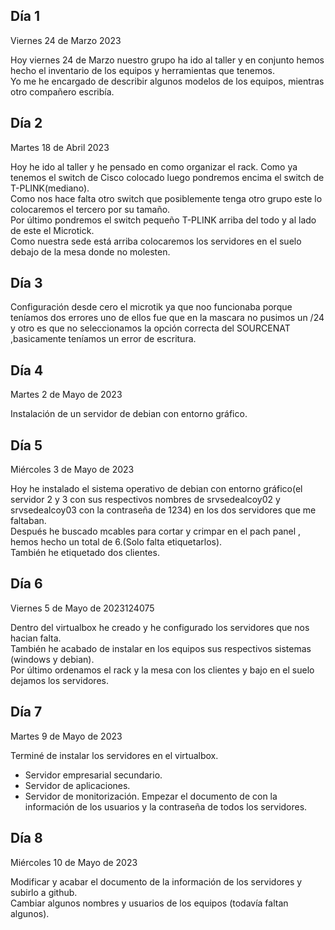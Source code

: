 ## Día 1 ##

Viernes 24 de Marzo 2023

Hoy viernes 24 de Marzo nuestro grupo ha ido al taller y en conjunto hemos hecho el inventario de los equipos y herramientas que tenemos.  
Yo me he encargado de describir algunos modelos de los equipos, mientras otro compañero escribía.

## Día 2 ##

Martes 18 de Abril 2023

Hoy he ido al taller y he pensado en como organizar el rack. Como ya tenemos el switch de Cisco colocado luego pondremos encima el switch de T-PLINK(mediano).   
Como nos hace falta otro switch que  posiblemente tenga otro grupo este lo colocaremos el tercero por su tamaño.  
Por último pondremos el switch pequeño T-PLINK arriba del todo y al lado de este el Microtick.  
Como nuestra sede está arriba colocaremos los servidores en el suelo debajo de la mesa donde no molesten.

## Día 3 ##
Configuración desde cero el microtik ya que noo funcionaba porque teníamos dos errores uno de ellos fue que en la mascara no pusimos un /24 y otro es que no seleccionamos la opción correcta del SOURCENAT ,basicamente teníamos un error de escritura.

## Día 4 ##

Martes 2 de Mayo de 2023

Instalación de un servidor de debian con entorno gráfico.

## Día 5 ##

Miércoles 3 de Mayo de 2023

Hoy he instalado el sistema operativo de debian con entorno gráfico(el servidor 2 y 3 con sus respectivos nombres de srvsedealcoy02 y srvsedealcoy03 con la contraseña de 1234) en los dos servidores que me faltaban.   
Después he buscado mcables para cortar y crimpar en el pach panel , hemos hecho un total de 6.(Solo falta etiquetarlos).  
También he etiquetado dos clientes.

## Día 6 ##

Viernes 5 de Mayo de 2023124075

Dentro del virtualbox he creado y he configurado los servidores que nos hacian falta.  
También he acabado de instalar en los equipos sus respectivos sistemas (windows y debian).  
Por último ordenamos el rack y la mesa con los clientes y bajo en el suelo dejamos los servidores.


## Día 7 ##

Martes 9 de Mayo de 2023

Terminé de instalar los servidores en el virtualbox.  
- Servidor empresarial secundario.
- Servidor de aplicaciones. 
- Servidor de monitorización.
Empezar el documento de con la información de los usuarios y la contraseña de todos los servidores.

## Día 8 ##

Miércoles 10 de Mayo de 2023

Modificar y acabar el documento de la información de los servidores y subirlo a github.  
  Cambiar algunos nombres y usuarios de los equipos (todavía faltan algunos).
